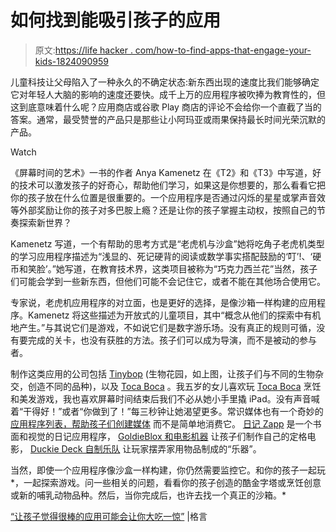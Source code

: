 # 如何找到能吸引孩子的应用

> 原文:[https://life hacker . com/how-to-find-apps-that-engage-your-kids-1824090959](https://lifehacker.com/how-to-find-apps-that-will-engage-your-kids-1824090959)

儿童科技让父母陷入了一种永久的不确定状态:新东西出现的速度比我们能够确定它对年轻人大脑的影响的速度还要快。成千上万的应用程序被吹捧为教育性的，但这到底意味着什么呢？应用商店或谷歌 Play 商店的评论不会给你一个直截了当的答案。通常，最受赞誉的产品只是那些让小阿玛亚或雨果保持最长时间光荣沉默的产品。

Watch

《屏幕时间的艺术》一书的作者 Anya Kamenetz 在《T2》和《T3》中写道，好的技术可以激发孩子的好奇心，帮助他们学习，如果这是你想要的，那么看看它把你的孩子放在什么位置是很重要的。一个应用程序是否通过闪烁的星星或掌声音效等外部奖励让你的孩子对多巴胺上瘾？还是让你的孩子掌握主动权，按照自己的节奏探索新世界？

Kamenetz 写道，一个有帮助的思考方式是“老虎机与沙盒”她将吃角子老虎机类型的学习应用程序描述为“浅显的、死记硬背的阅读或数学事实搭配鼓励的‘叮’!、‘硬币和笑脸’。”她写道，在教育技术界，这类项目被称为“巧克力西兰花”当然，孩子们可能会学到一些新东西，但他们可能不会记住它，或者不能在其他场合使用它。

专家说，老虎机应用程序的对立面，也是更好的选择，是像沙箱一样构建的应用程序。Kamenetz 将这些描述为开放式的儿童项目，其中“概念从他们的探索中有机地产生。”与其说它们是游戏，不如说它们是数字游乐场。没有真正的规则可循，没有要完成的关卡，也没有获胜的方法。孩子们可以成为导演，而不是被动的参与者。

制作这类应用的公司包括 [Tinybop](https://tinybop.com/) (生物花园，如上图，让孩子们与不同的生物杂交，创造不同的品种)，以及 [Toca Boca](https://tocaboca.com/) 。我五岁的女儿喜欢玩 [Toca Boca](https://tocaboca.com/) 烹饪和美发游戏，我也喜欢屏幕时间结束后我们不必从她小手里撬 iPad。没有声音喊着“干得好！”或者“你做到了！”每三秒钟让她渴望更多。常识媒体也有一个奇妙的 [应用程序列表，帮助孩子们创建媒体](https://www.commonsensemedia.org/blog/new-strategies-to-get-kids-to-create-media-not-just-consume-it) 而不是简单地消费它。 [日记 Zapp](http://www.diaryzapp.com/) 是一个书面和视觉的日记应用程序， [GoldieBlox 和电影机器](https://www.goldieblox.com/products/goldieblox_and_the_movie_machine) 让孩子们制作自己的定格电影， [Duckie Deck 自制乐队](http://duckiedeck.com/apps/homemade-orchestra) 让玩家摆弄家用物品制成的“乐器”。

当然，即使一个应用程序像沙盒一样构建，你仍然需要监控它。和你的孩子一起玩*，一起探索游戏。问一些相关的问题，看看你的孩子创造的酷金字塔或烹饪创意或新的哺乳动物品种。然后，当你完成后，也许去找一个真正的沙箱。*

[“让孩子觉得很棒的应用可能会让你大吃一惊”](http://adage.com/article/digital/makes-app-great-kids-surprise/312687/) |格言